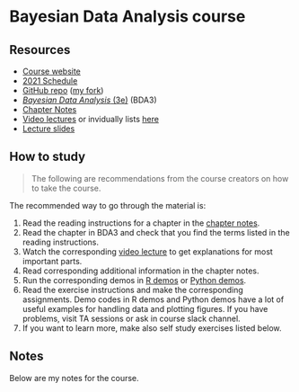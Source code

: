 # Bayesian Data Analysis course

## Resources

- [Course website](https://avehtari.github.io/BDA_course_Aalto/)
- [2021 Schedule](https://avehtari.github.io/BDA_course_Aalto/Aalto2021.html#Schedule_2021)
- [GitHub repo](https://github.com/avehtari/BDA_course_Aalto) ([my fork](https://github.com/jhrcook/BDA_course_Aalto))
- [*Bayesian Data Analysis* (3e)](https://users.aalto.fi/~ave/BDA3.pdf) (BDA3)
- [Chapter Notes](https://avehtari.github.io/BDA_course_Aalto/chapter_notes/BDA_notes.pdf)
- [Video lectures](https://aalto.cloud.panopto.eu/Panopto/Pages/Sessions/List.aspx#folderID=%22f0ec3a25-9e23-4935-873b-a9f401646812%22) or invidually lists [here](https://avehtari.github.io/BDA_course_Aalto/#videos)
- [Lecture slides](https://github.com/avehtari/BDA_course_Aalto/tree/master/slides)

## How to study

> The following are recommendations from the course creators on how to take the course.

The recommended way to go through the material is:

1. Read the reading instructions for a chapter in the [chapter notes](https://avehtari.github.io/BDA_course_Aalto/chapter_notes/BDA_notes.pdf).
2. Read the chapter in BDA3 and check that you find the terms listed in the reading instructions.
3. Watch the corresponding [video lecture](https://aalto.cloud.panopto.eu/Panopto/Pages/Sessions/List.aspx#folderID=%22f0ec3a25-9e23-4935-873b-a9f401646812%22) to get explanations for most important parts.
4. Read corresponding additional information in the chapter notes.
5. Run the corresponding demos in [R demos](https://github.com/avehtari/BDA_R_demos) or [Python demos](https://github.com/avehtari/BDA_py_demos).
6. Read the exercise instructions and make the corresponding assignments. Demo codes in R demos and Python demos have a lot of useful examples for handling data and plotting figures. If you have problems, visit TA sessions or ask in course slack channel.
7. If you want to learn more, make also self study exercises listed below.

## Notes

Below are my notes for the course.

